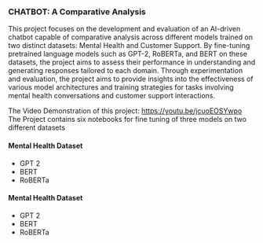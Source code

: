 <h3><b>CHATBOT: A Comparative Analysis</b></h3>


This project focuses on the development and evaluation of an AI-driven chatbot capable of comparative analysis across different models trained on two distinct datasets: Mental Health and Customer Support. By fine-tuning pretrained language models such as GPT-2, RoBERTa, and BERT on these datasets, the project aims to assess their performance in understanding and generating responses tailored to each domain. Through experimentation and evaluation, the project aims to provide insights into the effectiveness of various model architectures and training strategies for tasks involving mental health conversations and customer support interactions.


The Video Demonstration of this project: https://youtu.be/jcuoEOSYwpo
The Project contains six notebooks for fine tuning of three models on two different datasets
<h4>Mental Health Dataset</h4>
    <ul>
        <li>GPT 2</li>
        <li>BERT</li>
        <li>RoBERTa</li>
    </ul>
<h4>Mental Health Dataset</h4>
    <ul>
        <li>GPT 2</li>
        <li>BERT</li>
      <li>RoBERTa</li>
    </ul>
    
